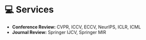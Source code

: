 <span class='anchor' id='services'></span>

# 💻 Services
- **Conference Review:** CVPR, ICCV, ECCV, NeurIPS, ICLR, ICML
- **Journal Review:** Springer IJCV, Springer MIR
<!-- I serve as a reviewer for CVPR'2023, ICCV'2023, and Springer IJCV Machine Intelligence Research (MIR). -->